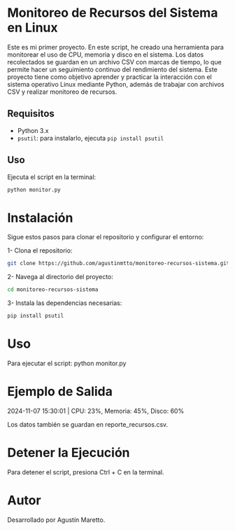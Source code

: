 # Monitoreo de Recursos del Sistema en Linux

Este es mi primer proyecto. En este script, he creado una herramienta para monitorear el uso de CPU, memoria y disco en el sistema. Los datos recolectados se guardan en un archivo CSV con marcas de tiempo, lo que permite hacer un seguimiento continuo del rendimiento del sistema. Este proyecto tiene como objetivo aprender y practicar la interacción con el sistema operativo Linux mediante Python, además de trabajar con archivos CSV y realizar monitoreo de recursos.

## Requisitos

- Python 3.x
- `psutil`: para instalarlo, ejecuta `pip install psutil`

## Uso

Ejecuta el script en la terminal:

```bash
python monitor.py
```

# Instalación
Sigue estos pasos para clonar el repositorio y configurar el entorno:

1- Clona el repositorio: 
```bash
git clone https://github.com/agustinmtto/monitoreo-recursos-sistema.git
```

2- Navega al directorio del proyecto:
```bash
cd monitoreo-recursos-sistema
```

3- Instala las dependencias necesarias:
```bash
pip install psutil
```

# Uso
Para ejecutar el script: python monitor.py


# Ejemplo de Salida
2024-11-07 15:30:01 | CPU: 23%, Memoria: 45%, Disco: 60%

Los datos también se guardan en reporte_recursos.csv.

# Detener la Ejecución
Para detener el script, presiona Ctrl + C en la terminal.


# Autor
Desarrollado por Agustín Maretto.
